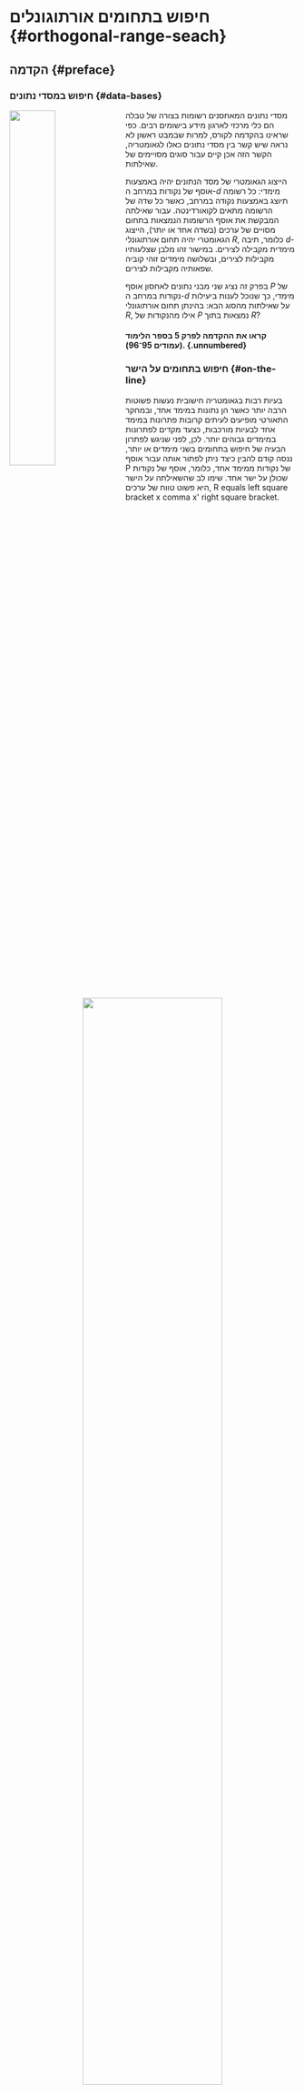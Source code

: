 # חיפוש בתחומים אורתוגונלים {#orthogonal-range-seach}

## הקדמה {#preface}

### חיפוש במסדי נתונים {#data-bases}

<img src="images/5/database.jpg" align="left" width="40%"/> 
מסדי נתונים המאחסנים רשומות בצורה של טבלה הם כלי מרכזי לארגון מידע בישומים רבים. כפי שראינו בהקדמה לקורס, למרות שבמבט ראשון לא נראה שיש קשר בין מסדי נתונים כאלו לגאומטריה, הקשר הזה אכן קיים עבור סוגים מסויימים של שאילתות.

הייצוג הגאומטרי של מסד הנתונים יהיה באמצעות אוסף של נקודות במרחב ה-$d$ מימדי: כל רשומה תיוצג באמצעות נקודה במרחב, כאשר כל שדה של הרשומה מתאים לקואורדינטה. עבור שאילתה המבקשת את אוסף הרשומות הנמצאות בתחום מסויים של ערכים (בשדה אחד או יותר), הייצוג הגאומטרי יהיה תחום אורתוגונלי $R$, כלומר, תיבה $d$-מימדית מקבילה לצירים. במישור זהו מלבן שצלעותיו מקבילות לצירים, ובשלושה מימדים זוהי קוביה שפאותיה מקבילות לצירים.

בפרק זה נציג שני מבני נתונים לאחסון אוסף $P$ של נקודות במרחב ה-$d$ מימדי, כך שנוכל לענות ביעילות על שאילתות מהסוג הבא: בהינתן תחום אורתוגונלי $R$, אילו מהנקודות של $P$ נמצאות בתוך $R$?

#### קראו את ההקדמה לפרק 5 בספר הלימוד (עמודים 95־96). {.unnumbered}

### חיפוש בתחומים על הישר {#on-the-line}

בעיות רבות בגאומטריה חישובית נעשות פשוטות הרבה יותר כאשר הן נתונות במימד אחד, ובמחקר התאורטי מופיעים לעיתים קרובות פתרונות במימד אחד לבעיות מורכבות, כצעד מקדים לפתרונות במימדים גבוהים יותר. לכן, לפני שניגש לפתרון הבעיה של חיפוש בתחומים בשני מימדים או יותר, ננסה קודם להבין כיצד ניתן לפתור אותה עבור אוסף P של נקודות ממימד אחד, כלומר, אוסף של נקודות שכולן על ישר אחד. שימו לב שהשאילתה על הישר היא פשוט טווח של ערכים, R equals left square bracket x comma x' right square bracket.

<p align="center" width="100%">

<img src="images/5/1d_points.jpg" width="70%"/>

</p>

אפשרות אחת לפתרון היא למיין את נקודות P ולשמור אותן במערך. בהינתן טווח left square bracket x comma x' right square bracket, נמצא בעזרת חיפוש בינארי את הנקודות הראשונה במערך שגדולה או שווה ל-x, ואז נעבור על תאי המערך לפי הסדר החל מנקודה זו, ונדווח על נקודות כל עוד הן קטנות או שוות ל-x'. זמן השאילתה יהיה O( log n plus k) כאשר k הוא מספר הנקודות בפלט. זמן העיבוד המקדים הוא O( n log n) וסיבוכיות המקום היא O( n). לפתרון המשתמש במערך יש שני חסרונות: הוא לא דינאמי (כלומר, לא ניתן לבצע הוספה או מחיקה של נקודות), ולא ניתן להכליל אותו למימדים גבוהים. לכן, פרק 5.1 של ספר הלימוד מתאר פתרון המשתמש בעץ חיפוש בינארי, שבו הנקודות מופיעות בעלים. כל קודקוד פנימי מכיל את הערך המקסימלי של עלה המופיע בתת העץ השמאלי שלו. בהינתן עץ חיפוש T וטווח left square bracket x comma x ' right square bracket, אלגוריתם השאילתה 1DRangeQuery מוצא את הקודקוד בו המסלולים מהשורש ל-x ו-x ' מתפצלים, ואז מחזיר את כל הנקודות בעלים שנמצאים מימין להמשך המסלול ל-bold italic x, ואת הנקודות בעלים שנמצאים משמאל להמשך המסלול ל-bold italic x bold'. אלו בדיוק הערכים בעץ הנמצאים בין x ' ל-x.

<p align="center" width="100%">

<img src="images/5/1d_tree.jpg" width="70%"/>

</p>

בהמשך של יחידה זו, נראה שתי דרכים שונות להכללת פתרון זה עבור מימדים גבוהים.

#### קראו את סעיף 5.1 בספר הלימוד (עמודים 96--99). {.unnumbered}

<hr class="mt-5 mb-5"/>

## חיפוש בתחומים במישור {#in-the-plane}

### עצי-kd {#kd-trees}

<img src="images/5/kd-tree.jpg" align="left" width="33%"/> עץ KDמבנה הנתונים הראשון שנראה עבור חיפוש בתחומים בשני מימדים, נקרא עץ-kd. העץ הזה הוא הכללה של עץ החיפוש שראינו עבור נקודות במימד אחד, שבו משנים בכל רמה של העץ את הקואורדינטה שלפיה בוחרים את החציון.

#### צפו בסרטון הבא: {.unnumbered}

<iframe width="560" height="315" src="https://www.youtube.com/embed/17b7i-OTVO8" title="YouTube video player" frameborder="0" allow="accelerometer; autoplay; clipboard-write; encrypted-media; gyroscope; picture-in-picture; web-share" allowfullscreen>

</iframe>

ניתן לבנות עץ-kd עבור אוסף של n נקודות בזמן O( n log n). סיבוכיות המקום שלו היא O( n), וזמן השאילתה הוא $O(\sqrt{n}+ k)$, כאשרk הוא גודל הפלט, כלומר מספר הנקודות הנמצאות בתחום הנתון. בסעיף 5.2 מתואר האלגוריתם BuildKdTree שבונה את העץ, ואלגוריתם השאילתה SearchKdTree. קראו בעיון את ניתוח זמן הבניה, סיבוכיות המקום, וזמן השאילתה של עץ ה-kd.

#### קראו את סעיף 5.2 בספר (עמודים 99--105). {.unnumbered}

::: rmdwarning
<img src="images/question.png" align="right" width="10%" style="padding:0px 0px 0px 10px"/>
זמן הריצה של האלגוריתם הראשון שמתואר בסרטון ומשתמש בשיטת הישר הסורק, הואהתבוננו בקבוצת הנקודות הבאה, והשלימו את עץ ה-kd.

<p align="center" width="100%">

<img src="images/5/q1.jpg" width="80%"/>

</p>
<details>

<summary>(פתרון)</summary>

(TODO)

<p align="center" width="100%">

<img src="images/5/q1.jpg" width="80%"/>

</p>

</details>
:::

::: rmdwarning
<img src="images/question.png" align="right" width="10%" style="padding:0px 0px 0px 10px"/>
התבוננו בחלוקה שנוצרה עבור עץ ה-kd והתחום המלבני שבאיור, וענו על השאלות הבאות:
<p align="center" width="100%">

<img src="images/5/kd_query.jpg" width="60%"/>

</p>

1. אילו מהנקודות יבדקו (אך לא בהכרח ידווחו) בשורה 2 של אלגוריתם SearchKdTree?
2. אלו מהנקודות ידווחו על ידי הפרוצדורה ReportSubtree?

<details>

<summary>(פתרון)</summary>

(TODO)

</details>
:::


#### תחומים שאינם מלבניים. {.unnumbered}
שימו לב שניתן להכליל את אלגוריתם השאילתה גם עבור תחומים שאינם מלבניים. על מנת שהאלגוריתם יהיה יעיל עבור תחום R שאינו מלבני, התחום חייב להיות מתואר בצורה שתאפשר את שתי הפעולות הבאות בזמן קבוע:

1.  לבדוק האם R מכיל נקודה נתונה.
2.  לבדוק האם R מכיל או נחתך עם תחום מלבני המתאים לצומת כלשהו.

אם R הוא מצולע קמור בעל c צלעות, כיצד נוכל לבצע את הפעולות האלו? ומה יהיה זמן הריצה? מה אם R הוא עיגול הנתון על ידי המרכז והרדיוס שלו?

### עצי תחומים (Range Trees) {#range-trees}
<img src="images/5/range_tree.jpg" align="left" width="33%"/>
בחלק זה נראה מבנה נתונים אחר לחיפוש בתחומים במישור הנקרא עץ תחומים, range tree. גם הוא הכללה של עץ החיפוש שראינו עבור נקודות על הישר, אך באופן שונה: כאן כל קודקוד פנימי בעץ הממיין את הנקודות לפי קואורדינטת ה-x, יכיל מצביע לעץ נוסף הממיין את העלים בתת העץ שלו לפי קואורדינטת ה-y.

#### צפו בסרטון הבא: {.unnumbered}
(TODO)

מבחינת זמן השאילתה, במקרה הגרוע עץ תחומים יעיל הרבה יותר מעץ-kd - זמן השאילתה שלו הוא O( log^2 n + k) בלבד, לעומת O( \sqrt{n}+k) בעצי-kd. השיפור הזה מאלץ אותנו לשלם מעט בסיבוכיות המקום – O( n log n) לעומת space O( n). בסעיף 5.3 של ספר הלימוד מתואר האלגוריתם Build2DRangeTree שבונה את העץ, ואלגוריתם השאילתה 2DRangeQuery. קראו בעיון את ניתוח זמן הבניה, סיבוכיות המקום, וזמן השאילתה של עץ תחומים.

#### קראו את סעיף 5.3 בספר (עמודים 105–109). {.unnumbered}

#### שיפור זמן השאילתה. {.unnumbered}
ניתן לשפר את זמן השאילתה של עץ התחומים בפקטור של log n, בעזרת שיטה הנקראת Fractional Cascading . זוהי שיטה מתקדמת שאינה חלק מחומר הקורס, והיא מתוארת בפרק 5.6 של הספר.

<hr class="mt-5 mb-5"/>

## הרחבות {#extensions}
### מימדים גבוהים {#higher-dim}
בשתי הפסקאות האחרונות של סעיף 5.2 בספר הלימוד מתוארת בקצרה הבנייה של עצי-kd במימד d greater than 2. עבור d קבוע, זמן הבניה נשאר O( n log n) וסיבוכיות הזיכרון נשארת O( n). זמן השאילתה לעומת זאת הוא O( n to the power of 1 minus 1 divided by d end exponent plus k), והוא מתקרב ל-O( n) ככל ש-d גדל. בפרק 5.4 מתוארת הרחבה של עצי תחומים למימד d greater than 2. כאן זמן העיבוד המקדים וסיבוכיות המקום הם O( n log to the power of d minus 1 end exponent n), וזמן השאילתה הוא O( log to the power of d n plus k).

#### קראו את סעיף 5.4 בספר (עמודים 109–110). {.unnumbered}

### אוסף נקודות כללי {#general-pos}
בפרקים 5.1־5.3 של ספר הלימוד אנו מניחים שאין באוסף הנתון שתי נקודות בעלות אותה קואורדינטת x או אותה קואורדינטת y. זוהי הנחה שאינה מתיישבת עם המציאות, מכיוון ששדות בטבלה עשויים לייצג ערכים בעלי מספר קטן של אפשרויות, כמו גיל או תאריך, ולכן סביר שיהיו המון נקודות בעלות ערכים זהים באותה קואורדינטה. למרבה המזל, הכללת מבני הנתונים שראינו עבור קלט כללי היא לא משימה קשה, וניתן לעשות זאת על ידי בחירה של סדר לקסיגורפי מסוים על הנקודות. תוכלו לקרוא על כך בפרק 5.5 של ספר הלימוד.

#### קראו את סעיף 5.5 בספר (עמודים 110–111). {.unnumbered}

